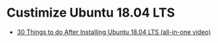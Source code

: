 # Custimize Ubuntu 18.04 LTS

* [30 Things to do After Installing Ubuntu 18.04 LTS (all-in-one video)](https://www.youtube.com/results?search_query=things+to+change+after+installing+ubuntu+18.04)
